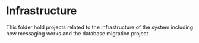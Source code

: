 # Infrastructure

This folder hold projects related to the infrastructure of the system including how messaging works and the database migration project.